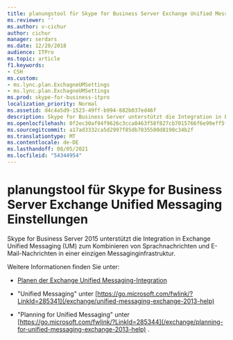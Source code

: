 ```yaml
---
title: planungstool für Skype for Business Server Exchange Unified Messaging Einstellungen
ms.reviewer: ''
ms.author: v-cichur
author: cichur
manager: serdars
ms.date: 12/20/2018
audience: ITPro
ms.topic: article
f1.keywords:
- CSH
ms.custom:
- ms.lync.plan.ExchagneUMSettings
- ms.lync.plan.ExchagneUMSettings
ms.prod: skype-for-business-itpro
localization_priority: Normal
ms.assetid: d4c4a5d9-1523-49ff-b994-882b037ed46f
description: Skype for Business Server unterstützt die Integration in Exchange Unified Messaging zum Kombinieren von Sprachnachrichten und E-Mail-Nachrichten in einer einzigen Messaginginfrastruktur.
ms.openlocfilehash: 0f2ec30af94f9626c3cca8463f58f827cb7015766f6e99eff5fd31f755a53105
ms.sourcegitcommit: a17ad3332ca5d2997f85db7835500d8190c34b2f
ms.translationtype: MT
ms.contentlocale: de-DE
ms.lasthandoff: 08/05/2021
ms.locfileid: "54344954"
---
```

# <a name="skype-for-business-server-exchange-unified-messaging-settings-planning-tool"></a>planungstool für Skype for Business Server Exchange Unified Messaging Einstellungen

Skype for Business Server 2015 unterstützt die Integration in Exchange Unified Messaging (UM) zum Kombinieren von Sprachnachrichten und E-Mail-Nachrichten in einer einzigen Messaginginfrastruktur.

Weitere Informationen finden Sie unter:

- [Planen der Exchange Unified Messaging-Integration](/previous-versions/office/lync-server-2013/lync-server-2013-planning-for-exchange-unified-messaging-integration)

- "Unified Messaging" unter [https://go.microsoft.com/fwlink/?LinkId=285341](/exchange/unified-messaging-exchange-2013-help)

- "Planning for Unified Messaging" unter [https://go.microsoft.com/fwlink/?LinkId=285344](/exchange/planning-for-unified-messaging-exchange-2013-help) .
